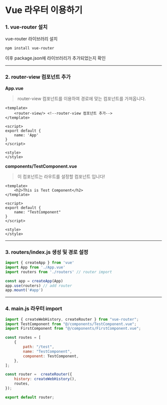 # Vue 라우터 이용하기

### 1. vue-router 설치
vue-router 라이브러리 설치
```
npm install vue-router
```
이후 package.json에 라이브러리가 추가되었는지 확인

---

### 2. router-view 컴포넌트 추가
**App.vue**

> router-view 컴포넌트를 이용하여 경로에 맞는 컴포넌트를 가져옵니다.
```vue
<template>
    <router-view/> <!--router-view 컴포넌트 추가-->
</template>

<script>
export default {
    name: 'App'
}
</script>

<style>
</style>
```

**components/TestComponent.vue**

> 이 컴포넌트는 라우트를 설정할 컴포넌트 입니다!
```vue
<template>
    <h2>This is Test Component</h2>
</template>

<script>
export default {
    name: "TestComponent"
}
</script>

<style>
</style>
```

---

### 3. routers/index.js 생성 및 경로 설정
```js
import { createApp } from 'vue'
import App from './App.vue'
import routers from './routers' // router import

const app = createApp(App)
app.use(routers) // add router
app.mount('#app')
```

---

### 4. main.js 라우터 import
```js
import { createWebHistory, createRouter } from "vue-router";
import TestComponent from "@/components/TestComponent.vue";
import FirstComponent from "@/components/FirstComponent.vue";

const routes = [
    {
        path: "/test",
        name: "TestComponent",
        component: TestComponent,
    },
];

const router =  createRouter({
    history: createWebHistory(),
    routes,
});

export default router;
```